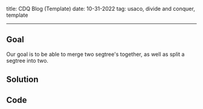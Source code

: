 title: CDQ Blog (Template)
date: 10-31-2022
tag: usaco, divide and conquer, template

---

## Goal

Our goal is to be able to merge two segtree's together, as well as split a segtree into two.

## Solution



## Code

```c++

```